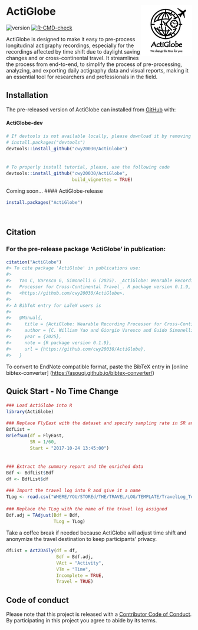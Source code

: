 
<!-- README.md is generated from README.Rmd. Please edit that file -->

# ActiGlobe <a href="https://github.com/cwy20030/ActiGlobe"><img src="man/figures/logo.png" align="right" height="138" alt="ActiGlobe website" /></a>

<!-- badges: start -->

![version](https://img.shields.io/badge/version-0.2.0-green)
[![R-CMD-check](https://github.com/cwy20030/ActiGlobe/actions/workflows/R-CMD-check.yaml/badge.svg)](https://github.com/cwy20030/ActiGlobe/actions/workflows/R-CMD-check.yaml)
<!-- badges: end -->

ActiGlobe is designed to make it easy to pre-process longitudinal
actigraphy recordings, especially for the recordings affected by time
shift due to daylight saving changes and or cross-continental travel. It
streamlines the process from end-to-end, to simplify the process of
pre-processing, analyzing, and exporting daily actigraphy data and
visual reports, making it an essential tool for researchers and
professionals in the field.

## Installation

The pre-released version of ActiGlobe can installed from
[GitHub](https://github.com/) with:

#### ActiGlobe-dev

``` r
# If devtools is not available locally, please download it by removing the number symbol before the 'install.packages' code. 
# install.packages("devtools")
devtools::install_github("cwy20030/ActiGlobe")


# To properly install tutorial, please, use the following code
devtools::install_github("cwy20030/ActiGlobe",
                         build_vignettes = TRUE)
```

Coming soon… \#### ActiGlobe-release

``` r
install.packages("ActiGlobe")
```

<br>

## Citation

### For the pre-release package ‘ActiGlobe’ in publication:

``` r
citation("ActiGlobe")
#> To cite package 'ActiGlobe' in publications use:
#> 
#>   Yao C, Varesco G, Simonelli G (2025). _ActiGlobe: Wearable Recording
#>   Processor for Cross-Continental Travel_. R package version 0.1.9,
#>   <https://github.com/cwy20030/ActiGlobe>.
#> 
#> A BibTeX entry for LaTeX users is
#> 
#>   @Manual{,
#>     title = {ActiGlobe: Wearable Recording Processor for Cross-Continental Travel},
#>     author = {C. William Yao and Giorgio Varesco and Guido Simonelli},
#>     year = {2025},
#>     note = {R package version 0.1.9},
#>     url = {https://github.com/cwy20030/ActiGlobe},
#>   }
```

To convert to EndNote compatible format, paste the BibTeX entry in
\[online bibtex-converter\]
(<https://asouqi.github.io/bibtex-converter/>)

## Quick Start - No Time Change

``` r
### Load ActiGlobe into R
library(ActiGlobe)
```

``` r
### Replace FlyEast with the dataset and specify sampling rate in SR and the start of the recording. 
BdfList = 
BriefSum(df = FlyEast,
         SR = 1/60,
         Start = "2017-10-24 13:45:00")


### Extract the summary report and the enriched data
Bdf <- BdfList$Bdf
df <- BdfList$df
```

``` r
### Import the travel log into R and give it a name
TLog <- read.csv("WHERE/YOU/STOREd/THE/TRAVEL/LOG/TEMPLATE/TravelLog_Template.csv")

### Replace the TLog with the name of the travel log assigned
Bdf.adj = TAdjust(Bdf = Bdf, 
                  TLog = TLog)
```

Take a coffee break if needed because ActiGlobe will adjust time shift
and anonymize the travel destination to keep participants’ privacy.

``` r
dfList = Act2Daily(df = df,
                   Bdf = Bdf.adj,
                   VAct = "Activity",
                   VTm = "Time",
                   Incomplete = TRUE,
                   Travel = TRUE)
```

## Code of conduct

Please note that this project is released with a [Contributor Code of
Conduct](https://github.com/cwy20030/ActiGlobe/blob/main/CODE_OF_CONDUCT.md).
By participating in this project you agree to abide by its terms.

